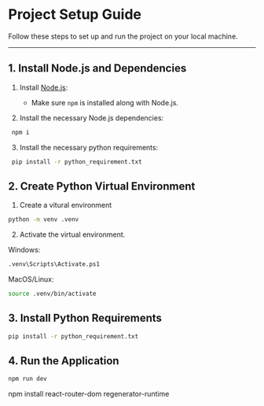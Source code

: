 # Project Setup Guide

Follow these steps to set up and run the project on your local machine.

---

## 1. Install Node.js and Dependencies

1. Install [Node.js](https://nodejs.org/):
   - Make sure `npm` is installed along with Node.js.

2. Install the necessary Node.js dependencies:
  ```bash
   npm i
  ```

3. Install the necessary python requirements:
  ```bash
   pip install -r python_requirement.txt
  ```

## 2. Create Python Virtual Environment

1. Create a vitural environment
```bash
python -m venv .venv
```
2. Activate the virtual environment.

Windows:
```bash
.venv\Scripts\Activate.ps1
```
MacOS/Linux:
```bash
source .venv/bin/activate
```

## 3. Install Python Requirements
```bash
pip install -r python_requirement.txt
```

## 4. Run the Application
```bash
npm run dev
```


npm install react-router-dom regenerator-runtime